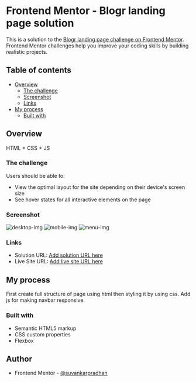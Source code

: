 # Frontend Mentor - Blogr landing page solution

This is a solution to the [Blogr landing page challenge on Frontend Mentor](https://www.frontendmentor.io/challenges/blogr-landing-page-EX2RLAApP). Frontend Mentor challenges help you improve your coding skills by building realistic projects.

## Table of contents

- [Overview](#overview)
  - [The challenge](#the-challenge)
  - [Screenshot](#screenshot)
  - [Links](#links)
- [My process](#my-process)
  - [Built with](#built-with)

## Overview

HTML + CSS + JS

### The challenge

Users should be able to:

- View the optimal layout for the site depending on their device's screen size
- See hover states for all interactive elements on the page

### Screenshot

![desktop-img](./screenshot/desktop.png)
![mobile-img](./screenshot/mobile.png)
![menu-img](./screenshot/menu.png)

### Links

- Solution URL: [Add solution URL here](https://github.com/suvankarpradhan/blogr-landing-page-main)
- Live Site URL: [Add live site URL here](https://suvankarpradhan.github.io/blogr-landing-page-main/)

## My process

First create full structure of page using html then styling it by using css. Add js for making navbar responsive.

### Built with

- Semantic HTML5 markup
- CSS custom properties
- Flexbox

## Author

- Frontend Mentor - [@suvankarpradhan](https://www.frontendmentor.io/profile/suvankarpradhan)
